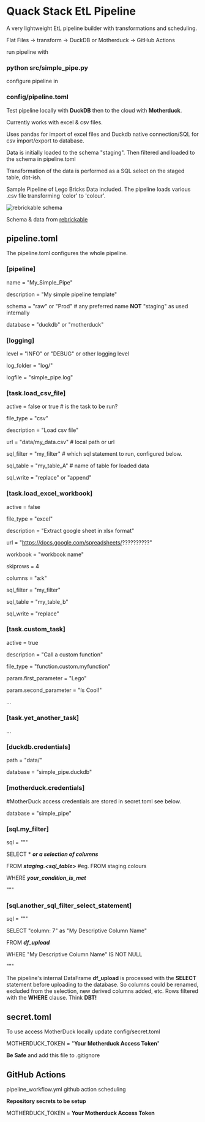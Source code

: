# Quack Stack EtL Pipeline 

A very lightweight EtL pipeline builder with transformations and scheduling.

Flat Files -> transform -> DuckDB or Motherduck -> GitHub Actions

run pipeline with

### python src/simple_pipe.py ###

configure pipeline in

### config/pipeline.toml ###

Test pipeline locally with **DuckDB** then to the cloud with **Motherduck**.

Currently works with excel & csv files.  

Uses pandas for import of excel files and Duckdb native connection/SQL for csv import/export to database.

Data is initially loaded to the schema "staging". Then filtered and loaded to the schema in pipeline.toml

Transformation of the data is performed as a SQL select on the staged table, dbt-ish.

Sample Pipeline of Lego Bricks Data included. The pipeline loads various .csv file transforming
'color' to 'colour'. 

![rebrickable schema](https://rebrickable.com/static/img/diagrams/downloads_schema_v3.png)

Schema & data from [rebrickable](https://rebrickable.com)


## pipeline.toml

The pipeline.toml configures the whole pipeline.

### [pipeline]

name = "My_Simple_Pipe"

description = "My simple pipeline template"

schema = "raw" or "Prod" # any preferred name **NOT** "staging" as used internally

database = "duckdb" or "motherduck"

### [logging]

level = "INFO" or "DEBUG" or other logging level

log_folder = "log/"

logfile = "simple_pipe.log"

### [task.load_csv_file]

active = false or true # is the task to be run?

file_type = "csv"

description = "Load csv file"

url = "data/my_data.csv" # local path or url

sql_filter = "my_filter" # which sql statement to run, configured below. 

sql_table = "my_table_A" # name of table for loaded data 

sql_write = "replace" or "append"

### [task.load_excel_workbook]

active = false

file_type = "excel"

description = "Extract google sheet in xlsx format"

url = "https://docs.google.com/spreadsheets/??????????"

workbook = "workbook name"

skiprows = 4

columns = "a:k"

sql_filter = "my_filter"

sql_table = "my_table_b"

sql_write = "replace"

### [task.custom_task]

active = true

description = "Call a custom function"

file_type = "function.custom.myfunction"

param.first_parameter = "Lego"

param.second_parameter = "Is Cool!"

...

### [task.yet_another_task]

...

### [duckdb.credentials]

path = "data/"

database = "simple_pipe.duckdb"

### [motherduck.credentials]

#MotherDuck access credentials are stored in secret.toml see below.

database = "simple_pipe"

### [sql.my_filter]

sql = """

SELECT * ***or a selection of columns***

FROM ***staging.<sql_table>***   #eg. FROM staging.colours

WHERE ***your_condition_is_met***

"""

### [sql.another_sql_filter_select_statement]

sql = """

SELECT "column: 7" as "My Descriptive Column Name"

FROM ***df_upload***

WHERE "My Descriptive Column Name" IS NOT NULL

"""

The pipeline's internal DataFrame **df_upload** is processed with the **SELECT** statement before uploading to the database. So columns could be renamed, excluded from the selection, new derived columns added, etc. Rows filtered with the **WHERE** clause. Think **DBT!** 

## secret.toml

To use access MotherDuck locally update config/secret.toml 

MOTHERDUCK_TOKEN = "**Your Motherduck Access Token**"

**Be Safe** and add this file to .gitignore 

## GitHub Actions

pipeline_workflow.yml github action scheduling

**Repository secrets to be setup**

MOTHERDUCK_TOKEN = **Your Motherduck Access Token**

